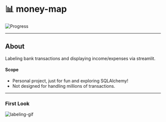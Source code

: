 
# :bar_chart: money-map

![Progress](https://progress-bar.dev/30/?title=progress)

---

## About

Labeling bank transactions and displaying income/expenses via streamlit.

#### Scope

- Personal project, just for fun and exploring SQLAlchemy!
- Not designed for handling millions of transactions.

---

### First Look
![labeling-gif](https://github.com/hanmad95/money-map/snapshots/MoneyMapLabeling.gif)
